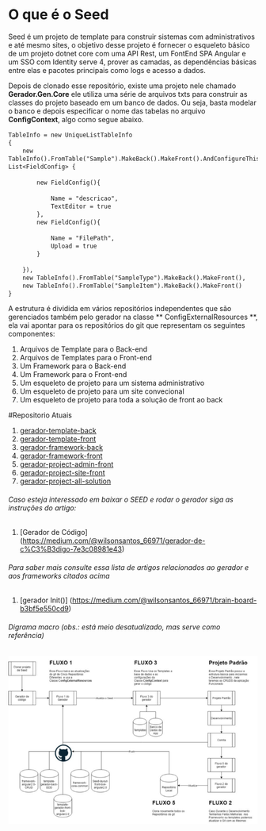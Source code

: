 # O que é o Seed

Seed é um projeto de template para construir sistemas com administrativos e até mesmo sites, o objetivo desse projeto é fornecer o esqueleto básico de um projeto dotnet core com uma API Rest, um FontEnd SPA Angular e um SSO com Identity serve 4, prover as camadas, as dependências básicas entre elas e pacotes principais como logs e acesso a dados. 

Depois de clonado esse repositório, existe uma projeto nele chamado **Gerador.Gen.Core** ele utiliza uma série de arquivos txts para construir as classes do projeto baseado em um banco de dados. Ou seja, basta modelar o banco e depois especificar o nome das tabelas no arquivo **ConfigContext**, algo como segue abaixo.

```
TableInfo = new UniqueListTableInfo
{
	new TableInfo().FromTable("Sample").MakeBack().MakeFront().AndConfigureThisFields(new  List<FieldConfig> {

		new FieldConfig(){

			Name = "descricao",
			TextEditor = true
		},
		new FieldConfig(){

			Name = "FilePath",
			Upload = true
		}

	}),
	new TableInfo().FromTable("SampleType").MakeBack().MakeFront(),
	new TableInfo().FromTable("SampleItem").MakeBack().MakeFront()
}
```

A estrutura é dividida em vários repositórios independentes que são gerenciados também pelo gerador na classe ** ConfigExternalResources **, ela vai apontar para os repositórios do git que representam os seguintes componentes:


1. Arquivos de Template para o Back-end
1. Arquivos de Templates para o Front-end
1. Um Framework para o Back-end
1. Um Framework para o Front-end
1. Um esqueleto de projeto para um sistema administrativo
1. Um esqueleto de projeto para um site convecional
1. Um esqueleto de projeto para toda a solução de front ao back


#Repositorio Atuais

1. [gerador-template-back](https://github.com/wilsonsantosnet/gerador-template-back)
1. [gerador-template-front](https://github.com/wilsonsantosnet/template-gerador-front-coreui-angular6.0)
1. [gerador-framework-back](https://github.com/wilsonsantosnet/backend-framework-common)
1. [gerador-framework-front](https://github.com/wilsonsantosnet/framework-angular6.0-CRUD)
1. [gerador-project-admin-front](https://github.com/wilsonsantosnet/gerador-project-admin-front)
1. [gerador-project-site-front](https://github.com/wilsonsantosnet/gerador-project-site-front)
1. [gerador-project-all-solution](https://github.com/wilsonsantosnet/gerador-project-all-solution)


###### Caso esteja interessado em baixar o SEED e rodar o gerador siga as instruções do artigo:
1. [Gerador de Código] (https://medium.com/@wilsonsantos_66971/gerador-de-c%C3%B3digo-7e3c08981e43)

###### Para saber mais consulte essa lista de artigos relacionados ao gerador e aos frameworks citados acima 
1. [gerador Init()] (https://medium.com/@wilsonsantos_66971/brain-board-b3bf5e550cd9)


###### Digrama macro (obs.: está meio desatualizado, mas serve como referência)
![Diagrama 1](flow.png?raw=true "Flow")

